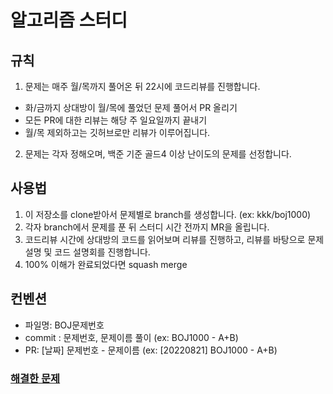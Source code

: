 # 알고리즘 스터디

## 규칙
1. 문제는 매주 월/목까지 풀어온 뒤 22시에 코드리뷰를 진행합니다.
  - 화/금까지 상대방이 월/목에 풀었던 문제 풀어서 PR 올리기
  - 모든 PR에 대한 리뷰는 해당 주 일요일까지 끝내기
  - 월/목 제외하고는 깃허브로만 리뷰가 이루어집니다.
2. 문제는 각자 정해오며, 백준 기준 골드4 이상 난이도의 문제를 선정합니다.

## 사용법
1. 이 저장소를 clone받아서 문제별로 branch를 생성합니다. (ex: kkk/boj1000)
2. 각자 branch에서 문제를 푼 뒤 스터디 시간 전까지 MR을 올립니다.
3. 코드리뷰 시간에 상대방의 코드를 읽어보며 리뷰를 진행하고, 리뷰를 바탕으로 문제 설명 및 코드 설명회를 진행합니다.
4. 100% 이해가 완료되었다면 squash merge

## 컨벤션
- 파일명: BOJ문제번호
- commit : 문제번호, 문제이름 풀이 (ex: BOJ1000 - A+B)
- PR: [날짜] 문제번호 - 문제이름 (ex: [20220821] BOJ1000 - A+B)

### [해결한 문제](https://github.com/rkarud1234/algostudy/blob/main/problems.md)
